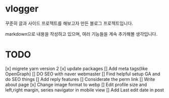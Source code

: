 # vlogger
꾸준히 글과 사이드 프로젝트를 해보고자 만든 블로그 프로젝트입니다.

markdown으로 내용을 작성하고 있으며, 여러 기능들을 계속 추가해볼 생각입니다.

# TODO
[x] migrete yarn version 2
[x] update packages
[] Add meta tags(like OpenGraph)
[] DO SEO with naver webmaster
[] Find helpful setup GA and do SEO things
[] Add reply features
[] Considerate the perm link
[] Write about page
[x] Change image format to webp
[] Edit profile size and left,right margin, series navigator in mobile view
[] Add Last edit date in post